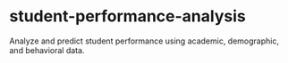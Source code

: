 # student-performance-analysis
Analyze and predict student performance using academic, demographic, and behavioral data.
